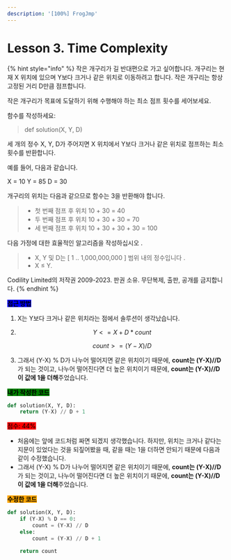 ```yaml
---
description: '[100%] FrogJmp'
---
```


# Lesson 3. Time Complexity

{% hint style="info" %}
작은 개구리가 길 반대편으로 가고 싶어합니다. 개구리는 현재 X 위치에 있으며 Y보다 크거나 같은 위치로 이동하려고 합니다. 작은 개구리는 항상 고정된 거리 D만큼 점프합니다.

작은 개구리가 목표에 도달하기 위해 수행해야 하는 최소 점프 횟수를 세어보세요.

함수를 작성하세요:

> def solution(X, Y, D)

세 개의 정수 X, Y, D가 주어지면 X 위치에서 Y보다 크거나 같은 위치로 점프하는 최소 횟수를 반환합니다.

예를 들어, 다음과 같습니다.

X = 10 Y = 85 D = 30

개구리의 위치는 다음과 같으므로 함수는 3을 반환해야 합니다.

> * 첫 번째 점프 후 위치 10 + 30 = 40
> * 두 번째 점프 후 위치 10 + 30 + 30 = 70
> * 세 번째 점프 후 위치 10 + 30 + 30 + 30 = 100

다음 가정에 대한 효율적인 알고리즘을 작성하십시오 .

> * X, Y 및 D는 \[ 1 .. 1,000,000,000 ] 범위 내의 정수입니다 .
> * X ≤ Y.



Codility Limited의 저작권 2009-2023. 판권 소유. 무단복제, 출판, 공개를 금지합니다.
{% endhint %}

<mark style="background-color:blue;">**접근 방법**</mark>

1. X는 Y보다 크거나 같은 위치라는 점에서 솔루션이 생각났습니다.
2.  $$Y <= X + D*count$$

    $$count >= (Y-X)/D$$
3. 그래서 (Y-X) % D가 나누어 떨어지면 같은 위치이기 때문에, **count는 (Y-X)//D**가 되는 것이고, 나누어 떨어진다면 더 높은 위치이기 때문에, **count는 (Y-X)//D 이 값에 1을 더해**주었습니다.



<mark style="background-color:green;">**내가 작성한 코드**</mark>

```python
def solution(X, Y, D):
    return (Y-X) // D + 1
```

<mark style="background-color:red;">점수: 44%</mark>

* 처음에는 앞에 코드처럼 짜면 되겠지 생각했습니다. 하지만, 위치는 크거나 같다는 지문이 있었다는 것을 되짚어봤을 때, 같을 때는 1을 더하면 안되기 때문에 다음과 같이 수정했습니다.
* 그래서 (Y-X) % D가 나누어 떨어지면 같은 위치이기 때문에, **count는 (Y-X)//D**가 되는 것이고, 나누어 떨어진다면 더 높은 위치이기 때문에, **count는 (Y-X)//D 이 값에 1을 더해**주었습니다.



<mark style="background-color:orange;">**수정한 코드**</mark>

```python
def solution(X, Y, D):
    if (Y-X) % D == 0:
        count = (Y-X) // D
    else:
        count = (Y-X) // D + 1

    return count
```
